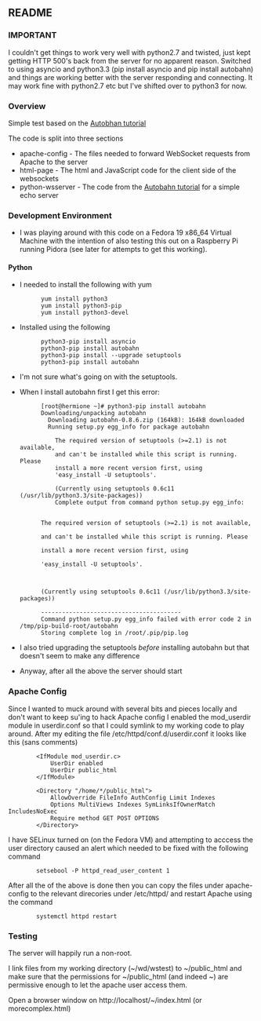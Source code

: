 ## README

### IMPORTANT

I couldn't get things to work very well with python2.7 and twisted, just kept getting HTTP 500's back from the server for no apparent reason.  Switched to using asyncio and python3.3 (pip install asyncio and pip install autobahn) and things are working better with the server responding and connecting.  It may work fine with python2.7 etc but I've shifted over to python3 for now.

### Overview

Simple test based on the [Autobhan tutorial](http://autobahn.ws/python/tutorials/echo/)

The code is split into three sections

* apache-config - The files needed to forward WebSocket requests from Apache to the server 
* html-page - The html and JavaScript code for the client side of the websockets
* python-wsserver - The code from the [Autobahn tutorial](http://autobahn.ws/python/tutorials/echo/) for a simple echo server

### Development Environment

* I was playing around with this code on a Fedora 19 x86_64 Virtual Machine with the intention of also testing this out on a Raspberry Pi running Pidora (see later for attempts to get this working).

#### Python

* I needed to install the following with yum

			yum install python3
			yum install python3-pip
			yum install python3-devel

* Installed using the following

			python3-pip install asyncio
			python3-pip install autobahn
			python3-pip install --upgrade setuptools
			python3-pip install autobahn

* I'm not sure what's going on with the setuptools.  
* When I install autobahn first I get this error:

			[root@hermione ~]# python3-pip install autobahn
			Downloading/unpacking autobahn
			  Downloading autobahn-0.8.6.zip (164kB): 164kB downloaded
			  Running setup.py egg_info for package autobahn
			    
			    The required version of setuptools (>=2.1) is not available,
			    and can't be installed while this script is running. Please
			    install a more recent version first, using
			    'easy_install -U setuptools'.
			    
			    (Currently using setuptools 0.6c11 (/usr/lib/python3.3/site-packages))
			    Complete output from command python setup.py egg_info:
			    
			
			The required version of setuptools (>=2.1) is not available,
			
			and can't be installed while this script is running. Please
			
			install a more recent version first, using
			
			'easy_install -U setuptools'.
			
			
			
			(Currently using setuptools 0.6c11 (/usr/lib/python3.3/site-packages))
			
			----------------------------------------
			Command python setup.py egg_info failed with error code 2 in /tmp/pip-build-root/autobahn
			Storing complete log in /root/.pip/pip.log

* I also tried upgrading the setuptools *before* installing autobahn but that doesn't seem to make any difference
* Anyway, after all the above the server should start


### Apache Config

Since I wanted to muck around with several bits and pieces locally and don't want to keep su'ing to hack Apache config I enabled the mod_userdir module in userdir.conf so that I could symlink to my working code to play around.  After my editing the file /etc/httpd/conf.d/userdir.conf it looks like this (sans comments)

			<IfModule mod_userdir.c>
			    UserDir enabled 
			    UserDir public_html
			</IfModule>
			
			<Directory "/home/*/public_html">
			    AllowOverride FileInfo AuthConfig Limit Indexes
			    Options MultiViews Indexes SymLinksIfOwnerMatch IncludesNoExec
			    Require method GET POST OPTIONS
			</Directory>


I have SELinux turned on (on the Fedora VM) and attempting to acccess the user directory caused an alert which needed to be fixed with the following command

			setsebool -P httpd_read_user_content 1


After all the of the above is done then you can copy the files under apache-config to the relevant direcories under /etc/httpd/ and restart Apache using the command

			systemctl httpd restart


### Testing

The server will happily run a non-root.

I link files from my working directory (~/wd/wstest) to ~/public_html and make sure that the permissions for ~/public_html (and indeed ~) are permissive enough to let the apache user access them.

Open a browser window on http://localhost/~<user>/index.html (or morecomplex.html)








